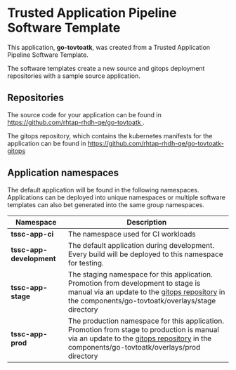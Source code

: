 # Trusted Application Pipeline Software Template

This application, **go-tovtoatk**, was created from a Trusted Application Pipeline Software Template.

The software templates create a new source and gitops deployment repositories with a sample source application. 

## Repositories

The source code for your application can be found in [https://github.com/rhtap-rhdh-qe/go-tovtoatk ](https://github.com/rhtap-rhdh-qe/go-tovtoatk ).
 
The gitops repository, which contains the kubernetes manifests for the application can be found in 
[https://github.com/rhtap-rhdh-qe/go-tovtoatk-gitops ](https://github.com/rhtap-rhdh-qe/go-tovtoatk-gitops ) 

## Application namespaces 

The default application will be found in the following namespaces. Applications can be deployed into unique namespaces or multiple software templates can also bet generated into the same group namespaces.  

|  Namespace   |  Description   |  
| -------- | -------- |
| **tssc-app-ci** | The namespace used for CI workloads |
| **tssc-app-development** | The default application during development. Every build will be deployed to this namespace for testing. |
| **tssc-app-stage** | The staging namespace for this application. Promotion from development to stage is manual via an update to the [gitops repository](https://github.com/rhtap-rhdh-qe/go-tovtoatk-gitops ) in the components/go-tovtoatk/overlays/stage directory |
| **tssc-app-prod** | The production namespace for this application. Promotion from stage to production is manual via an update to the [gitops repository](https://github.com/rhtap-rhdh-qe/go-tovtoatk-gitops ) in the components/go-tovtoatk/overlays/prod directory |